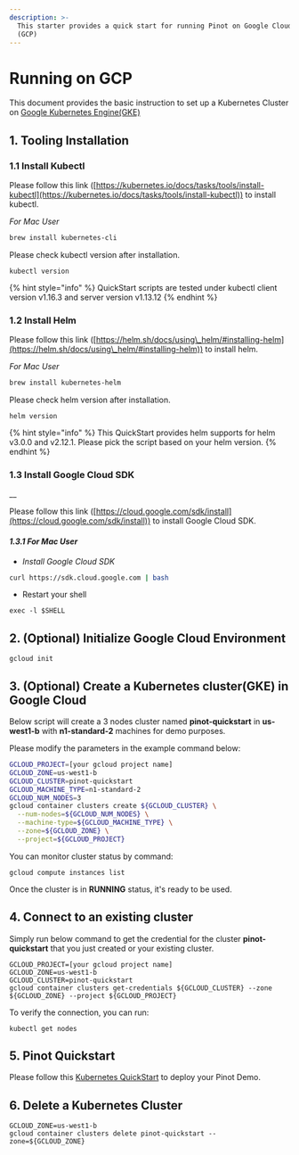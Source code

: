 ```yaml
---
description: >-
  This starter provides a quick start for running Pinot on Google Cloud Platform
  (GCP)
---
```


# Running on GCP

This document provides the basic instruction to set up a Kubernetes Cluster on [Google Kubernetes Engine(GKE)](https://cloud.google.com/kubernetes-engine)

## 1. Tooling Installation

### **1.1 Install Kubectl**

Please follow this link ([https://kubernetes.io/docs/tasks/tools/install-kubectl](https://kubernetes.io/docs/tasks/tools/install-kubectl)) to install kubectl.

_For Mac User_

```bash
brew install kubernetes-cli
```

Please check kubectl version after installation.

```
kubectl version
```

{% hint style="info" %}
QuickStart scripts are tested under kubectl client version v1.16.3 and server version v1.13.12
{% endhint %}

### **1.2 Install Helm**

Please follow this link ([https://helm.sh/docs/using\_helm/#installing-helm](https://helm.sh/docs/using\_helm/#installing-helm)) to install helm.

_For Mac User_

```bash
brew install kubernetes-helm
```

Please check helm version after installation.

```
helm version
```

{% hint style="info" %}
This QuickStart provides helm supports for helm v3.0.0 and v2.12.1. Please pick the script based on your helm version.
{% endhint %}

### **1.3 Install Google Cloud SDK**

__

Please follow this link ([https://cloud.google.com/sdk/install](https://cloud.google.com/sdk/install)) to install Google Cloud SDK.

#### _1.3.1 For Mac User_

* _Install Google Cloud SDK_

```bash
curl https://sdk.cloud.google.com | bash
```

* Restart your shell

```
exec -l $SHELL
```

## **2. (Optional) Initialize Google Cloud Environment**

```
gcloud init
```

## 3. (Optional) Create a Kubernetes cluster(GKE) in Google Cloud

Below script will create a 3 nodes cluster named **pinot-quickstart** in **us-west1-b** with **n1-standard-2** machines for demo purposes.

Please modify the parameters in the example command below:

```bash
GCLOUD_PROJECT=[your gcloud project name]
GCLOUD_ZONE=us-west1-b
GCLOUD_CLUSTER=pinot-quickstart
GCLOUD_MACHINE_TYPE=n1-standard-2
GCLOUD_NUM_NODES=3
gcloud container clusters create ${GCLOUD_CLUSTER} \
  --num-nodes=${GCLOUD_NUM_NODES} \
  --machine-type=${GCLOUD_MACHINE_TYPE} \
  --zone=${GCLOUD_ZONE} \
  --project=${GCLOUD_PROJECT}
```

You can monitor cluster status by command:

```
gcloud compute instances list
```

Once the cluster is in **RUNNING** status, it's ready to be used.

## **4. Connect to an existing cluster**

Simply run below command to get the credential for the cluster **pinot-quickstart** that you just created or your existing cluster.

```
GCLOUD_PROJECT=[your gcloud project name]
GCLOUD_ZONE=us-west1-b
GCLOUD_CLUSTER=pinot-quickstart
gcloud container clusters get-credentials ${GCLOUD_CLUSTER} --zone ${GCLOUD_ZONE} --project ${GCLOUD_PROJECT}
```

To verify the connection, you can run:

```
kubectl get nodes
```

## 5. Pinot Quickstart

Please follow this [Kubernetes QuickStart](../kubernetes-quickstart.md) to deploy your Pinot Demo.

## 6. Delete a Kubernetes Cluster

```
GCLOUD_ZONE=us-west1-b
gcloud container clusters delete pinot-quickstart --zone=${GCLOUD_ZONE}
```
